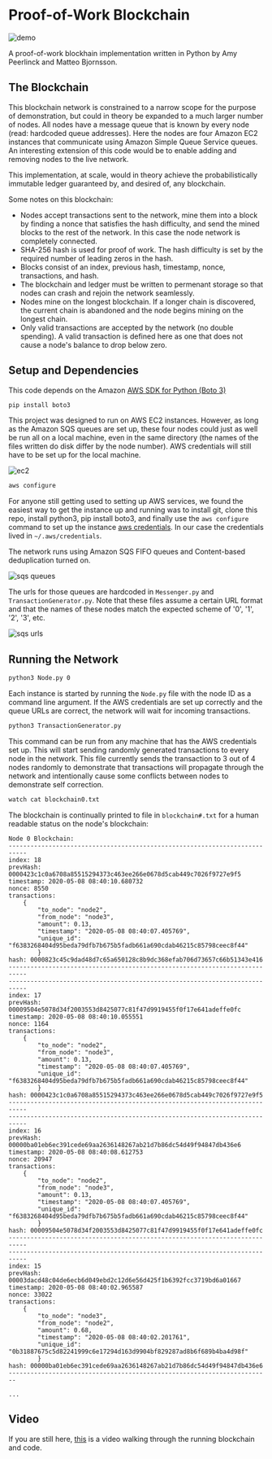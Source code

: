 # Proof-of-Work Blockchain

![demo](img/blockchainDemo.gif)

A proof-of-work blockhain implementation written in Python by Amy Peerlinck and Matteo Bjornsson.

**The Blockchain**
---
This blockchain network is constrained to a narrow scope for the purpose of demonstration, but could in theory be expanded to a much larger number of nodes. All nodes have a message queue that is known by every node (read: hardcoded queue addresses). Here the nodes are four Amazon EC2 instances that communicate using Amazon Simple Queue Service queues. An interesting extension of this code would be to enable adding and removing nodes to the live network. 

This implementation, at scale, would in theory achieve the  probabilistically immutable ledger guaranteed by, and desired of, any blockchain. 

Some notes on this blockchain:
* Nodes  accept transactions sent to the network, mine them into a block by finding a nonce that satisfies the hash difficulty, and send the mined blocks to the rest of the network. In this case the node network is completely connected. 
* SHA-256 hash is used for proof of work. The hash difficulty is set by the required number of leading zeros in the hash.
* Blocks consist of an index, previous hash, timestamp, nonce, transactions, and hash. 
* The blockchain and ledger must be written to permenant storage so that nodes can crash and rejoin the network seamlessly. 
* Nodes mine on the longest blockchain. If a longer chain is discovered, the current chain is abandoned and the node begins mining on the longest chain. 
* Only valid transactions are accepted by the network (no double spending). A valid transaction is defined here as one that does not cause a node's balance to drop below zero. 

**Setup and Dependencies**
---
This code depends on the Amazon [AWS SDK for Python (Boto 3)](https://aws.amazon.com/sdk-for-python/)
```bash
pip install boto3
```
This project was designed to run on AWS EC2 instances. However, as long as the Amazon SQS queues are set up, these four nodes could just as well be run all on a local machine, even in the same directory (the names of the files written do disk differ by the node number). AWS credentials will still have to be set up for the local machine. 

![ec2](img/ec2.png)

```bash
aws configure
```

For anyone still getting used to setting up AWS services, we found the easiest way to get the instance up and running was to install git, clone this repo, install python3, pip install boto3, and finally use the `aws configure` command to set up the instance [aws credentials](https://docs.aws.amazon.com/sdk-for-java/v1/developer-guide/setup-credentials.html). In our case the credentials lived in `~/.aws/credentials`. 

The network runs using Amazon SQS FIFO queues and Content-based deduplication turned on. 

![sqs queues](img/sqs.png)

The urls for those queues are hardcoded in `Messenger.py` and `TransactionGenerator.py`. Note that these files assume a certain URL format and that the names of these nodes match the expected scheme of '0', '1', '2', '3', etc. 

![sqs urls](img/messenger.png)

**Running the Network**
---
```bash
python3 Node.py 0
```
Each instance is started by running the `Node.py` file with the node ID as a command line argument. If the AWS credentials are set up correctly and the queue URLs are correct, the network will wait for incoming transactions. 

```bash
python3 TransactionGenerator.py
```
This command can be run from any machine that has the AWS credentials set up. This will start sending randomly generated transactions to every node in the network. This file currently sends the transaction to 3 out of 4 nodes randomly to demonstrate that transactions will propagate through the network and intentionally cause some conflicts between nodes to demonstrate self correction. 

```bash
watch cat blockchain0.txt
```
The blockchain is continually printed to file in `blockchain#.txt` for a human readable status on the node's blockchain:

```
Node 0 Blockchain: 
---------------------------------------------------------------------------
index: 18
prevHash: 0000423c1c0a6708a85515294373c463ee266e0678d5cab449c7026f9727e9f5
timestamp: 2020-05-08 08:40:10.680732
nonce: 8550
transactions:
	{
        "to_node": "node2", 
        "from_node": "node3", 
        "amount": 0.13, 
        "timestamp": "2020-05-08 08:40:07.405769", 
        "unique_id": "f6383268404d95beda79dfb7b675b5fadb661a690cdab46215c85798ceec8f44"
        }
hash: 0000823c45c9dad48d7c65a650128c8b9dc368efab706d73657c66b51343e416
---------------------------------------------------------------------------
---------------------------------------------------------------------------
index: 17
prevHash: 00009504e5078d34f2003553d8425077c81f47d9919455f0f17e641adeffe0fc
timestamp: 2020-05-08 08:40:10.055551
nonce: 1164
transactions:
	{
        "to_node": "node2", 
        "from_node": "node3", 
        "amount": 0.13, 
        "timestamp": "2020-05-08 08:40:07.405769", 
        "unique_id": "f6383268404d95beda79dfb7b675b5fadb661a690cdab46215c85798ceec8f44"
        }
hash: 0000423c1c0a6708a85515294373c463ee266e0678d5cab449c7026f9727e9f5
---------------------------------------------------------------------------
---------------------------------------------------------------------------
index: 16
prevHash: 00000ba01eb6ec391cede69aa2636148267ab21d7b86dc54d49f94847db436e6
timestamp: 2020-05-08 08:40:08.612753
nonce: 20947
transactions:
	{
        "to_node": "node2", 
        "from_node": "node3", 
        "amount": 0.13, 
        "timestamp": "2020-05-08 08:40:07.405769", 
        "unique_id": "f6383268404d95beda79dfb7b675b5fadb661a690cdab46215c85798ceec8f44"
        }
hash: 00009504e5078d34f2003553d8425077c81f47d9919455f0f17e641adeffe0fc
---------------------------------------------------------------------------
---------------------------------------------------------------------------
index: 15
prevHash: 00003dacd48c04de6ecb6d049ebd2c12d6e56d425f1b6392fcc3719bd6a01667
timestamp: 2020-05-08 08:40:02.965587
nonce: 33022
transactions:
	{
        "to_node": "node3", 
        "from_node": "node2", 
        "amount": 0.68, 
        "timestamp": "2020-05-08 08:40:02.201761", 
        "unique_id": "0b31887675c5d82241999c6e17294d163d9904bf829287ad8b6f689b4ba4d98f"
        }
hash: 00000ba01eb6ec391cede69aa2636148267ab21d7b86dc54d49f94847db436e6
------------------------------------------------------------------------

...

```
**Video**
---
If you are still here, [this](https://www.youtube.com/watch?v=37zh4TbVYt8) is a video walking through the running blockchain and code. 
